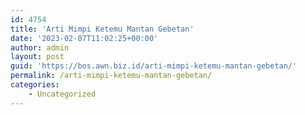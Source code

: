 ```yaml
---
id: 4754
title: 'Arti Mimpi Ketemu Mantan Gebetan'
date: '2023-02-07T11:02:25+00:00'
author: admin
layout: post
guid: 'https://bos.awn.biz.id/arti-mimpi-ketemu-mantan-gebetan/'
permalink: /arti-mimpi-ketemu-mantan-gebetan/
categories:
    - Uncategorized
---
```


